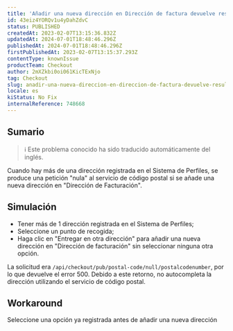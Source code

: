 ```yaml
---
title: 'Añadir una nueva dirección en Dirección de factura devuelve resultados nulos de la API'
id: 43eiz4YORQv1u4yDahZdvC
status: PUBLISHED
createdAt: 2023-02-07T13:15:36.832Z
updatedAt: 2024-07-01T18:48:46.296Z
publishedAt: 2024-07-01T18:48:46.296Z
firstPublishedAt: 2023-02-07T13:15:37.293Z
contentType: knownIssue
productTeam: Checkout
author: 2mXZkbi0oi061KicTExNjo
tag: Checkout
slug: anadir-una-nueva-direccion-en-direccion-de-factura-devuelve-resultados-nulos-de-la-api
locale: es
kiStatus: No Fix
internalReference: 748668
---
```


## Sumario

>ℹ️ Este problema conocido ha sido traducido automáticamente del inglés.


Cuando hay más de una dirección registrada en el Sistema de Perfiles, se produce una petición "nula" al servicio de código postal si se añade una nueva dirección en "Dirección de Facturación".


##

## Simulación



- Tener más de 1 dirección registrada en el Sistema de Perfiles;
- Seleccione un punto de recogida;
- Haga clic en "Entregar en otra dirección" para añadir una nueva dirección en "Dirección de facturación" sin seleccionar ninguna otra opción.

La solicitud era `/api/checkout/pub/postal-code/null/postalcodenumber`, por lo que devuelve el error 500. Debido a este retorno, no autocompleta la dirección utilizando el servicio de código postal.



## Workaround


Seleccione una opción ya registrada antes de añadir una nueva dirección




